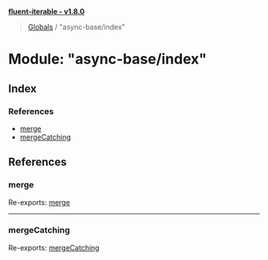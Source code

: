 **[fluent-iterable - v1.8.0](../README.md)**

> [Globals](../README.md) / "async-base/index"

# Module: "async-base/index"

## Index

### References

* [merge](_async_base_index_.md#merge)
* [mergeCatching](_async_base_index_.md#mergecatching)

## References

### merge

Re-exports: [merge](_async_base_merge_.md#merge)

___

### mergeCatching

Re-exports: [mergeCatching](_async_base_merge_catching_.md#mergecatching)
